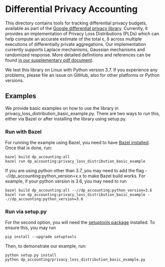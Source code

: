# Differential Privacy Accounting

This directory contains tools for tracking differential privacy budgets,
available as part of the
[Google differential privacy library](https://github.com/google/differential-privacy).
Currently, it provides an implementation of Privacy Loss Distributions (PLDs)
which can help compute an accurate estimate of the total ε, δ across multiple
executions of differentially private aggregations. Our implementation currently
supports Laplace mechanisms, Gaussian mechanisms and randomized response. More
detailed definitions and references can be found
[in our supplementary pdf document](https://github.com/google/differential-privacy/tree/main/common_docs/Privacy_Loss_Distributions.pdf).

We test this library on Linux with Python version 3.7. If you experience any
problems, please file an issue on GitHub, also for other platforms or Python
versions.

## Examples

We provide basic examples on how to use the library in
privacy_loss_distribution_basic_example.py. There are two ways to run this,
either via Bazel or after installing the library using setup.py.

### Run with Bazel

For running the example using Bazel, you need to have
[Bazel installed](https://docs.bazel.build/versions/master/install.html).
Once that is done, run:
```
bazel build dp_accounting:all
bazel run dp_accounting:privacy_loss_distribution_basic_example
```

If you are using python other than 3.7, you may need to add the flag
--//dp_accounting:python_version=x.x to make Bazel build works. For example,
if your python version is 3.6, you may need to run
```
bazel build dp_accounting:all --//dp_accounting:python_version=3.6
bazel run dp_accounting:privacy_loss_distribution_basic_example --//dp_accounting:python_version=3.6
```

### Run via setup.py

For the second option, you will need the
[setuptools package](https://pypi.org/project/setuptools/) installed.
To ensure this, you may run
```
pip install --upgrade setuptools
```
Then, to demonstrate our example, run:
```
python setup.py install
python dp_accounting/privacy_loss_distribution_basic_example.py
```
